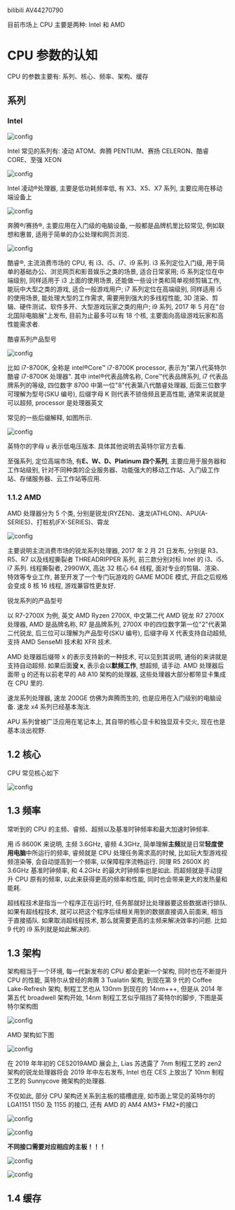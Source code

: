 bilibili AV44270790

目前市场上 CPU 主要是两种: Intel 和 AMD

# CPU 参数的认知

CPU 的参数主要有: 系列、核心、频率、架构、缓存

## 系列

### Intel

![config](./images/1.jpeg)

Intel 常见的系列有: 凌动 ATOM、奔腾 PENTIUM、赛扬 CELERON、酷睿 CORE、至强 XEON

![config](./images/2.jpeg)

Intel 凌动®️处理器, 主要是低功耗频率低, 有 X3、X5、X7 系列, 主要应用在移动端设备上

![config](./images/3.jpeg)

奔腾®️/赛扬®️, 主要应用在入门级的电脑设备, 一般都是品牌机里比较常见, 例如联想和惠普, 适用于简单的办公处理和网页浏览.

![config](./images/4.jpeg)

酷睿®️, 主流消费市场的 CPU, 有 i3、i5、i7、i9 系列. i3 系列定位入门级, 用于简单的基础办公、浏览网页和影音娱乐之类的场景, 适合日常家用; i5 系列定位在中端级别, 同样适用于 i3 上面的使用场景, 还能做一些设计类和简单视频剪辑工作, 能玩中大型之类的游戏, 适合一般游戏用户; i7 系列定位在高端级别, 同样适用 i5 的使用场景, 能处理大型的工作需求, 需要用到强大的多线程性能, 3D 渲染、剪辑、硬件测试、软件多开、大型游戏玩家之类的用户; i9 系列, 2017 年 5 月在"台北国际电脑展"上发布, 目前为止最多可以有 18 个核, 主要面向高级游戏玩家和高性能需求者.

酷睿系列产品型号

![config](./images/5.jpeg)

比如 i7\-8700K, 全称是 intel®️Core™ i7\-8700K processor, 表示为"第八代英特尔酷睿 i7\-8700K 处理器". 其中 intel®️代表品牌名称, Core™代表品牌系列, i7 代表品牌系列的等级, 四位数字 8700 中第一位"8"代表第八代酷睿处理器, 后面三位数字可理解为型号(SKU 编号), 后缀字母 K 则代表不锁倍频且更高性能, 通常来说就是可以超频, processor 是处理器英文

常见的一些后缀解释, 如图所示.

 ![config](./images/6.jpeg)

英特尔的字母 u 表示低电压版本. 具体其他说明去英特尔官方去看.

至强系列, 定位高端市场, 有**E、W、D、Platinum 四个系列**, 主要应用于服务器和工作站级别, 针对不同种类的企业服务器、功能强大的移动工作站、入门级工作站、存储服务器、云工作站等应用.

### 1.1.2 AMD

AMD 处理器分为 5 个类, 分别是锐龙(RYZEN)、速龙(ATHLON)、APU(A\-SERIES)、打桩机(FX\-SERIES)、霄龙

![config](./images/8.jpeg)

主要说明主流消费市场的锐龙系列处理器, 2017 年 2 月 21 日发布, 分别是 R3、R5、R7 以及线程撕裂者 THREADRIPPER 系列, 前三款分别对标 Intel 的 i3、i5、i7 系列. 线程撕裂者, 2990WX, 高达 32 核心 64 线程, 面对专业的剪辑、渲染、特效等专业工作, 甚至开发了一个专门玩游戏的 GAME MODE 模式, 开启之后规格会变成 8 核 16 线程, 游戏兼容性更友好.

锐龙系列的产品型号

以 R7\-2700X 为例, 英文 AMD Ryzen 2700X, 中文第二代 AMD 锐龙 R7 2700X 处理器, AMD 是品牌名称, R7 是品牌系列, 2700X 中的四位数字第一位"2"代表第二代锐龙, 后三位可以理解为产品型号(SKU 编号), 后缀字母 X 代表支持自动超频, 支持 AMD SenseMI 技术和 XFR 技术.

AMD 处理器后缀带 x 的表示支持新的一种技术, 可以见到其说明, 通俗的来讲就是支持自动超频. 如果后面**没 x**, 表示会以**默频工作**, 想超频, 请手动. AMD 处理器后面带 g 的还有以前老早的 A8 A10 架构的处理器, 这些处理器大部分都带显卡集成在 CPU 里的.

速龙系列处理器, 速龙 200GE 仿佛为奔腾而生的, 也是应用在入门级别的电脑设备. 速龙 x4 系列已经基本淘汰.

APU 系列曾被广泛应用在笔记本上, 其自带的核心显卡和独显双卡交火, 现在也是基本淡出视野.

## 1.2 核心

CPU 常见核心如下

![config](./images/9.jpeg)

## 1.3 频率

常听到的 CPU 的主频、睿频、超频以及基准时钟频率和最大加速时钟频率.

用 i5 8600K 来说明, 主频 3.6GHz, 睿频 4.3GHz, 简单理解**主频**就是日常**轻度使用电脑**中所运行的频率, 睿频就是 CPU 处理任务需求高的时候, 比如玩大型游戏视频渲染等, 会自动提高到一个频率, 以保障程序流畅运行. 同理 R5 2600X 的 3.6GHz 基准时钟频率, 和 4.2GHz 的最大时钟频率也是如此. 而超频就是手动提升 CPU 原有的频率, 以此来获得更高的频率和性能, 同时也会带来更大的发热量和能耗.

超线程技术是指当一个程序正在运行时, 任务那就好比处理器要这些数据进行排队. 如果有超线程技术, 就可以把这个程序后续相关用到的数据直接调入前面来, 相当于直接插队. 如果取消超线程技术, 那么就需要更高的主频来解决效率的问题. 比如 9 代的 i9 系列就是如此解决的.

## 1.3 架构

架构相当于一个环境, 每一代新发布的 CPU 都会更新一个架构, 同时也在不断提升 CPU 的性能, 英特尔从曾经的奔腾 3 Tualatin 架构, 到现在第 9 代的 Coffee Lake\-Refresh 架构, 制程工艺也从 130nm 到现在的 14nm+++, 但是从 2014 年第五代 broadwell 架构开始, 14nm 制程工艺似乎阻挡了英特尔的脚步, 下图是英特尔架构图

![config](./images/10.jpeg)

AMD 架构如下图

![config](./images/11.jpeg)

在 2019 年年初的 CES2019AMD 展会上, Lias 苏透露了 7nm 制程工艺的 zen2 架构的锐龙处理器将会 2019 年中左右发布, Intel 也在 CES 上放出了 10nm 制程工艺的 Sunnycove 微架构的处理器.

不仅如此, 部分 CPU 架构还关系到主板的插槽底座, 如市面上常见的英特尔的 LGA1151 1150 及 1155 的接口, 还有 AMD 的 AM4 AM3+ FM2+的接口

![config](./images/12.jpeg)

![config](./images/13.jpeg)

**不同接口需要对应相应的主板！！！**

![config](./images/14.jpeg)

![config](./images/15.jpeg)

## 1.4 缓存